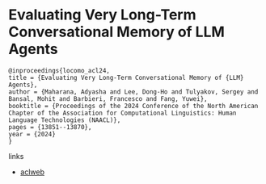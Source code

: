 # Evaluating Very Long-Term Conversational Memory of LLM Agents

```
@inproceedings{locomo_acl24,
title = {Evaluating Very Long-Term Conversational Memory of {LLM} Agents},
author = {Maharana, Adyasha and Lee, Dong-Ho and Tulyakov, Sergey and Bansal, Mohit and Barbieri, Francesco and Fang, Yuwei},
booktitle = {Proceedings of the 2024 Conference of the North American Chapter of the Association for Computational Linguistics: Human Language Technologies (NAACL)},
pages = {13851--13870},
year = {2024}
}
```

links
- [aclweb](https://aclanthology.org/2024.acl-long.747)
